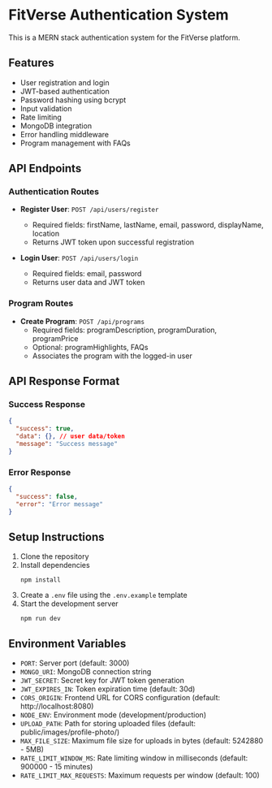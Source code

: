 # FitVerse Authentication System

This is a MERN stack authentication system for the FitVerse platform.

## Features

- User registration and login
- JWT-based authentication
- Password hashing using bcrypt
- Input validation
- Rate limiting
- MongoDB integration
- Error handling middleware
- Program management with FAQs

## API Endpoints

### Authentication Routes

- **Register User**: `POST /api/users/register`

  - Required fields: firstName, lastName, email, password, displayName, location
  - Returns JWT token upon successful registration

- **Login User**: `POST /api/users/login`
  - Required fields: email, password
  - Returns user data and JWT token

### Program Routes

- **Create Program**: `POST /api/programs`
  - Required fields: programDescription, programDuration, programPrice
  - Optional: programHighlights, FAQs
  - Associates the program with the logged-in user

## API Response Format

### Success Response

```json
{
  "success": true,
  "data": {}, // user data/token
  "message": "Success message"
}
```

### Error Response

```json
{
  "success": false,
  "error": "Error message"
}
```

## Setup Instructions

1. Clone the repository
2. Install dependencies
   ```
   npm install
   ```
3. Create a `.env` file using the `.env.example` template
4. Start the development server
   ```
   npm run dev
   ```

## Environment Variables

- `PORT`: Server port (default: 3000)
- `MONGO_URI`: MongoDB connection string
- `JWT_SECRET`: Secret key for JWT token generation
- `JWT_EXPIRES_IN`: Token expiration time (default: 30d)
- `CORS_ORIGIN`: Frontend URL for CORS configuration (default: http://localhost:8080)
- `NODE_ENV`: Environment mode (development/production)
- `UPLOAD_PATH`: Path for storing uploaded files (default: public/images/profile-photo/)
- `MAX_FILE_SIZE`: Maximum file size for uploads in bytes (default: 5242880 - 5MB)
- `RATE_LIMIT_WINDOW_MS`: Rate limiting window in milliseconds (default: 900000 - 15 minutes)
- `RATE_LIMIT_MAX_REQUESTS`: Maximum requests per window (default: 100)

